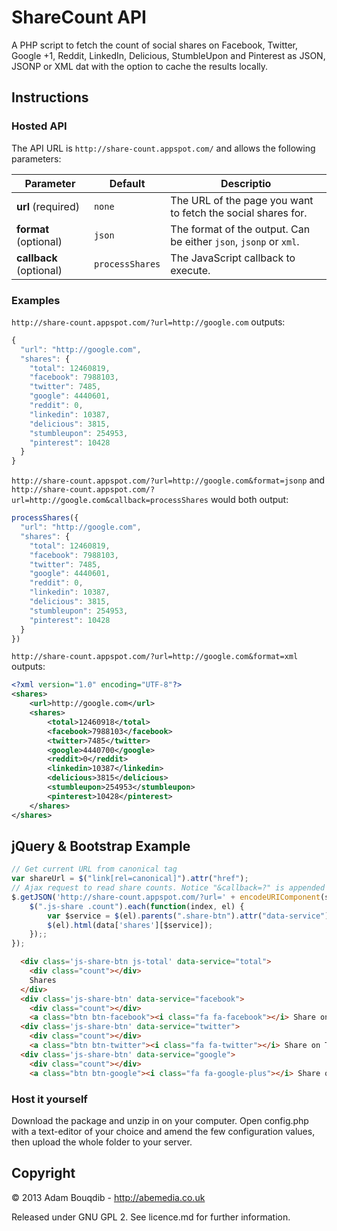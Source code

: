 ShareCount API
===========

A PHP script to fetch the count of social shares on Facebook, Twitter, Google +1, Reddit, LinkedIn, Delicious, StumbleUpon and Pinterest as JSON, JSONP or XML dat with the option to cache the results locally.

## Instructions

### Hosted API

The API URL is `http://share-count.appspot.com/` and allows the following parameters:

|  Parameter              |  Default         |  Descriptio                                                       |
| ----------------------- | ---------------- | ----------------------------------------------------------------- |
| **url**  (required)     | `none`           | The URL of the page you want to fetch the social shares for.      |
| **format** (optional)   | `json`           | The format of the output. Can be either `json`, `jsonp` or `xml`. |
| **callback** (optional) | `processShares`  | The JavaScript callback to execute. 

### Examples 

`http://share-count.appspot.com/?url=http://google.com` outputs:
```javascript
{
  "url": "http://google.com",
  "shares": {
    "total": 12460819,
    "facebook": 7988103,
    "twitter": 7485,
    "google": 4440601,
    "reddit": 0,
    "linkedin": 10387,
    "delicious": 3815,
    "stumbleupon": 254953,
    "pinterest": 10428
  }
}
```

`http://share-count.appspot.com/?url=http://google.com&format=jsonp` and `http://share-count.appspot.com/?url=http://google.com&callback=processShares` would both output:
```javascript
processShares({
  "url": "http://google.com",
  "shares": {
    "total": 12460819,
    "facebook": 7988103,
    "twitter": 7485,
    "google": 4440601,
    "reddit": 0,
    "linkedin": 10387,
    "delicious": 3815,
    "stumbleupon": 254953,
    "pinterest": 10428
  }
})
```
`http://share-count.appspot.com/?url=http://google.com&format=xml` outputs:
```xml
<?xml version="1.0" encoding="UTF-8"?>
<shares>
	<url>http://google.com</url>
	<shares>
		<total>12460918</total>
		<facebook>7988103</facebook>
		<twitter>7485</twitter>
		<google>4440700</google>
		<reddit>0</reddit>
		<linkedin>10387</linkedin>
		<delicious>3815</delicious>
		<stumbleupon>254953</stumbleupon>
		<pinterest>10428</pinterest>
	</shares>
</shares>
```

## jQuery & Bootstrap Example

```javascript
// Get current URL from canonical tag
var shareUrl = $("link[rel=canonical]").attr("href");
// Ajax request to read share counts. Notice "&callback=?" is appended to the URL.
$.getJSON('http://share-count.appspot.com/?url=' + encodeURIComponent(shareUrl) + "&callback=?", function(data) {
	$(".js-share .count").each(function(index, el) {
		var $service = $(el).parents(".share-btn").attr("data-service");
		$(el).html(data['shares'][$service]);
	});;
});
```
```html
  <div class='js-share-btn js-total' data-service="total">
    <div class="count"></div>
    Shares 
  </div>
  <div class='js-share-btn' data-service="facebook">
    <div class="count"></div>
    <a class="btn btn-facebook"><i class="fa fa-facebook"></i> Share on Facebook</a></div>
  <div class='js-share-btn' data-service="twitter">
    <div class="count"></div>
    <a class="btn btn-twitter"><i class="fa fa-twitter"></i> Share on Twitter</a></div>
  <div class='js-share-btn' data-service="google">
    <div class="count"></div>
    <a class="btn btn-google"><i class="fa fa-google-plus"></i> Share on Google+</a></div>
```

### Host it yourself

Download the package and unzip in on your computer. Open config.php with a text-editor of your choice and amend the few configuration values, then upload the whole folder to your server.

## Copyright
&copy; 2013 Adam Bouqdib - http://abemedia.co.uk

Released under GNU GPL 2. See licence.md for further information.

